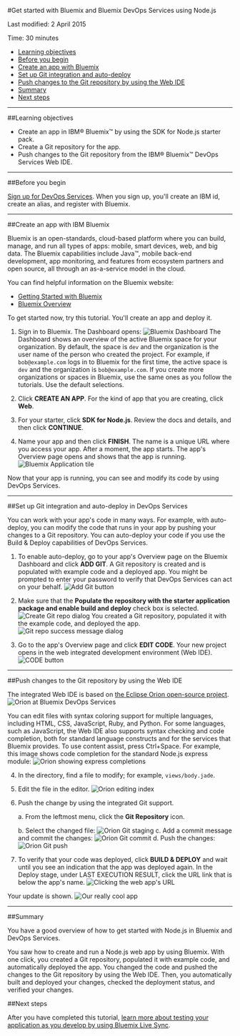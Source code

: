 #Get started with Bluemix and Bluemix DevOps Services using Node.js

Last modified: 2 April 2015

Time: 30 minutes

* [Learning objectives](#objectives)
* [Before you begin](#prereq)
* [Create an app with Bluemix](#create_bluemix_app)
* [Set up Git integration and auto-deploy](#git_integration_and_autodeployment)
* [Push changes to the Git repository by using the Web IDE](#push)
* [Summary](#summary)
* [Next steps](#nextsteps)
 
 
 ---
<a name='objectives'></a>
##Learning objectives

* Create an app in IBM&reg; Bluemix&trade; by using the SDK for Node.js starter pack.
* Create a Git repository for the app.
* Push changes to the Git repository from the IBM&reg; Bluemix&trade; DevOps Services Web IDE.

---

<a name='prereq'></a>
##Before you begin

[Sign up for DevOps Services](https://hub.jazz.net/register). When you sign up, you'll create an IBM id, create an alias, and register with Bluemix. 

---
 
<a name='create_bluemix_app'></a>
##Create an app with IBM Bluemix

Bluemix is an open-standards, cloud-based platform where you can build, manage, and run all types
of apps: mobile, smart devices, web, and big data. The Bluemix capabilities include Java&trade;, mobile back-end development, 
app monitoring, and features from ecosystem partners and open source, 
all through an as-a-service model in the cloud.

You can find helpful information on the Bluemix website:

* [Getting Started with Bluemix](https://www.ng.bluemix.net/docs/#)
* [Bluemix Overview](https://www.ng.bluemix.net/docs/#overview/overview.html#overview)

To get started now, try this tutorial. You'll create an app and deploy it.

1. Sign in to Bluemix. The Dashboard opens:
![Bluemix Dashboard](/tutorials/jazzeditor/images/bm-home_NEW.png)
The Dashboard shows an overview of the active Bluemix space for your organization. 
By default, the space is `dev` and the organization is the user name of the person who created the project. 
For example, if `bob@example.com` logs in to Bluemix for the first time, the active space is `dev` and the organization 
is `bob@example.com`.
If you create more organizations or spaces in Bluemix, use the same ones as you follow the tutorials. Use the default selections.

2. Click **CREATE AN APP**. For the kind of app that you are creating, click **Web**.  

3. For your starter, click **SDK for Node.js**. Review the docs and details, and then click **CONTINUE**.

4. Name your app and then click **FINISH**. The name is a unique URL where you access your app. 
After a moment, the app starts. The app's Overview page opens and shows that the app is running.
![Bluemix Application tile](/tutorials/jazzeditor/images/bm-app-panel_NEW.png)

Now that your app is running, you can see and modify its code by using DevOps Services.

---
<a name='git_integration_and_autodeployment'></a>
##Set up Git integration and auto-deploy in DevOps Services

You can work with your app's code in many ways. For example, with auto-deploy, you can modify the code that runs in your app by pushing your changes to a Git repository. You can auto-deploy your code if you use the Build & Deploy capabilities of DevOps Services.

1. To enable auto-deploy, go to your app's Overview page on the Bluemix Dashboard and click **ADD GIT**. A Git repository is created and is populated with example code and a deployed app. You might be prompted to enter your password to verify that DevOps Services can act on your behalf. 
![Add Git button](/tutorials/jazzeditor/images/bm-add-git-integration_NEW.png)

2. Make sure that the **Populate the repository with the starter application package and enable build and deploy** check box is selected.
![Create Git repo dialog](/tutorials/jazzeditor/images/bm-create-git-repo_NEW.png)
You created a Git repository, populated it with the example code, and deployed the app.
![Git repo success message dialog](/tutorials/jazzeditor/images/bm-git-repo-success-msg_NEW.png)

3. Go to the app's Overview page and click **EDIT CODE**. Your new project opens in the web integrated development environment (Web IDE).  
![CODE button](/tutorials/jazzeditor/images/bm-code-button_NEW.png)

---
<a name='push'></a>
##Push changes to the Git repository by using the Web IDE

The integrated Web IDE is 
based on [the Eclipse Orion open-source project](http://orion.eclipse.org/). 
![Orion at Bluemix DevOps Services](/tutorials/jazzeditor/images/orion_1_NEW.png)

You can edit files with syntax coloring support for multiple languages, including HTML, 
CSS, JavaScript, Ruby, and Python. For some languages, such as JavaScript, the Web IDE also supports 
syntax checking and code completion, both for standard language constructs and for the services that Bluemix provides. To use content assist, press Ctrl+Space. For example, this image shows code completion for the standard Node.js express module:
![Orion showing express completions](/tutorials/jazzeditor/images/completion.png)

4. In the directory, find a file to modify; for example, `views/body.jade`. 

5. Edit the file in the editor.
![Orion editing index](/tutorials/jazzeditor/images/orion-really-cool_NEW.png)

6. Push the change by using the integrated Git support. 

	a. From the leftmost menu, click the **Git Repository** icon.
	
	b. Select the changed file:
![Orion Git staging](/tutorials/jazzeditor/images/orion-git-stage_NEW.png)
	c. Add a commit message and commit the changes:
![Orion Git commit](/tutorials/jazzeditor/images/orion-commit_NEW.png)
	d. Push the changes:
![Orion Git push](/tutorials/jazzeditor/images/orion-push_NEW.png)

7. To verify that your code was deployed, 
click **BUILD & DEPLOY** and wait until you see an indication that the 
app was deployed again. In the Deploy stage, under LAST EXECUTION RESULT, click the URL link that is below the app's name.
![Clicking the web app's URL](/tutorials/jazzeditor/images/click-webapp-url.png)

Your update is shown.
![Our really cool app](/tutorials/jazzeditor/images/really-cool_NEW.png)

---
<a name='summary'></a>
##Summary

You have a good overview of how to get started with Node.js in Bluemix and DevOps Services. 

You saw how to create and run a Node.js web app by using Bluemix. 
With one click, you created a Git repository, populated it with example code, and automatically 
deployed the app. You changed the code and pushed the changes to the Git repository by using the 
Web IDE. Then, you automatically built and deployed your changes, checked the deployment status, 
and verified your changes. 

<a name='nextsteps'></a>
##Next steps

After you have completed this tutorial, [learn more about testing your application as you develop by using Bluemix Live Sync](/tutorials/livesync). 

[1]: /tutorials/jazzeditor/images/runbar_green.png
